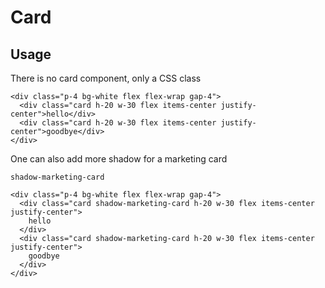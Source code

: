 # Card

## Usage

There is no card component, only a CSS class

```tsx live
<div class="p-4 bg-white flex flex-wrap gap-4">
  <div class="card h-20 w-30 flex items-center justify-center">hello</div>
  <div class="card h-20 w-30 flex items-center justify-center">goodbye</div>
</div>
```

One can also add more shadow for a marketing card

`shadow-marketing-card`

```tsx live
<div class="p-4 bg-white flex flex-wrap gap-4">
  <div class="card shadow-marketing-card h-20 w-30 flex items-center justify-center">
    hello
  </div>
  <div class="card shadow-marketing-card h-20 w-30 flex items-center justify-center">
    goodbye
  </div>
</div>
```
